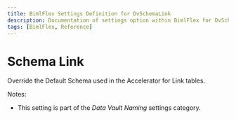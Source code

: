 ```yaml
---
title: BimlFlex Settings Definition for DvSchemaLink
description: Documentation of settings option within BimlFlex for DvSchemaLink
tags: [BimlFlex, Reference]
---
```


# Schema Link

Override the Default Schema used in the Accelerator for Link tables.

Notes:

* This setting is part of the *Data Vault Naming* settings category.

